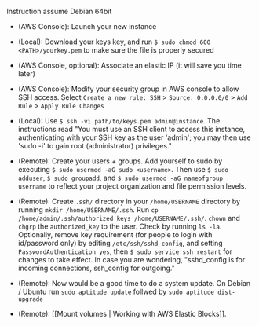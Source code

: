 Instruction assume Debian 64bit

- (AWS Console): Launch your new instance  

- (Local): Download your keys key, and run `$ sudo chmod 600 <PATH>/yourkey.pem` to make sure the file is properly secured

- (AWS Console, optional): Associate an elastic IP (it will save you time later)  

- (AWS Console): Modify your security group in AWS console to allow SSH access. Select `Create a new rule: SSH` > `Source: 0.0.0.0/0` > `Add Rule` > `Apply Rule Changes`     

- (Local): Use `$ ssh -vi path/to/keys.pem admin@instance`. The instructions read "You must use an SSH client to access this instance, authenticating with your SSH key as the user 'admin'; you may then use 'sudo -i' to gain root (administrator) privileges."  

- (Remote): Create your users + groups. Add yourself to sudo by executing `$ sudo usermod -aG sudo <username>`. Then use `$ sudo adduser`, `$ sudo groupadd`, and `$ sudo usermod -aG nameofgroup username` to reflect your project organization and file permission levels.   

- (Remote): Create `.ssh/` directory in your `/home/USERNAME` directory by running `mkdir /home/USERNAME/.ssh`. Run `cp /home/admin/.ssh/authorized_keys /home/USERNAME/.ssh/`. `chown` and `chgrp` the `authorized_key` to the user. Check by running `ls -la`. Optionally, remove key requirement (for people to login with id/password only) by editing `/etc/ssh/sshd_config`, and setting `PasswordAuthentication yes`, then `$ sudo service ssh restart` for changes to take effect. In case you are wondering, "sshd_config is for incoming connections, ssh_config for outgoing."  

- (Remote): Now would be a good time to do a system update. On Debian / Ubuntu run `sudo aptitude update` follwed by `sudo aptitude dist-upgrade`  
 
- (Remote): [[Mount volumes | Working with AWS Elastic Blocks]].
